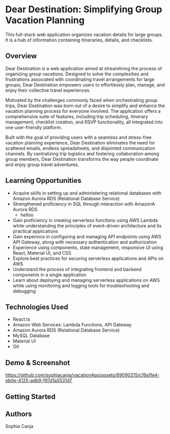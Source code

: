 # Dear Destination: Simplifying Group Vacation Planning

This full-stack web application organizes vacation details for large groups. It is a hub of information containing itineraries, details, and checklists.

## Overview

Dear Destination is a web application aimed at streamlining the process of organizing group vacations. Designed to solve the complexities and frustrations associated with coordinating travel arrangements for large groups, Dear Destination empowers users to effortlessly plan, manage, and enjoy their collective travel experiences.

Motivated by the challenges commonly faced when orchestrating group trips, Dear Destination was born out of a desire to simplify and enhance the vacation planning process for everyone involved. The application offers a comprehensive suite of features, including trip scheduling, itinerary management, checklist creation, and RSVP functionality, all integrated into one user-friendly platform.

Built with the goal of providing users with a seamless and stress-free vacation planning experience, Dear Destination eliminates the need for scattered emails, endless spreadsheets, and disjointed communication channels. By centralizing trip logistics and fostering collaboration among group members, Dear Destination transforms the way people coordinate and enjoy group travel adventures.

## Learning Opportunities
- Acquire skills in setting up and administering relational databases with Amazon Aurora RDS (Relational Database Service)
- Strengthened proficiency in SQL through interaction with AmazonA Aurora RDS
  - helloo
- Gain proficiency in creating serverless functions using AWS Lambda while understanding the principles of event-driven architecture and its practical applications
- Gain experince in configuring and managing API endpoints using AWS API Gateway, along with necessary authentication and authorization
- Experience using components, state management, responsive UI using React, Material UI, and CSS
- Explore best practices for securing serverless applications and APIs on AWS
- Understand the process of integrating frontend and backend components in a single application
- Learn about deploying and managing serverless applications on AWS while using monitoring and logging tools for troubleshooting and debugging

## Technologies Used

- React.ts
- Amazon Web Services: Lambda Functions, API Gateway
- Amazon Aurora RDS (Relational Database Service)
- MySQL Database 
- Material UI 
- Git 

## Demo & Screenshot

https://github.com/sophiacanja/vacationApp/assets/69090215/c19a1fe4-eb0e-4125-adb9-f97d1a5531d7


## Getting Started

## Authors
Sophia Canja

